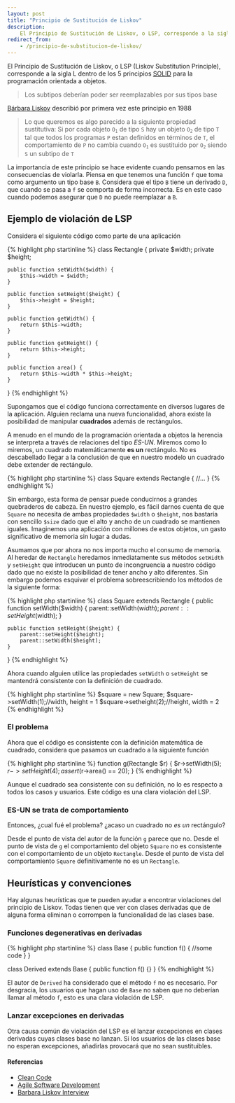 ```yaml
---
layout: post
title: "Principio de Sustitución de Liskov"
description:
    El Principio de Sustitución de Liskov, o LSP, corresponde a la sigla L dentro de los 5 principios SOLID para la programación orientada a objetos. “Los subtipos deberían poder ser reemplazables por sus tipos base”
redirect_from:
    - /principio-de-substitucion-de-liskov/
---
```


El Principio de Sustitución de Liskov, o LSP (Liskov Substitution Principle), corresponde a la sigla L dentro de los 5 principios [SOLID](http://wikipedia.com/SOLID) para la programación orientada a objetos.

> Los subtipos deberían poder ser reemplazables por sus tipos base

[Bárbara Liskov](http://en.wikipedia.org/wiki/Barbara_Liskov) describió por primera vez este principio en 1988
> Lo que queremos es algo parecido a la siguiente propiedad sustitutiva: Si por cada objeto <code>O<sub>1</sub></code> de tipo `S` hay un objeto <code>O<sub>2</sub></code> de tipo `T` tal que todos los programas `P` estan definidos en términos de `T`, el comportamiento de `P` no cambia cuando <code>O<sub>1</sub></code> es sustituido por <code>O<sub>2</sub></code> siendo `S` un subtipo de `T`

La importancia de este principio se hace evidente cuando pensamos en las consecuencias de violarla. Piensa en que tenemos una función `f` que toma como argumento un tipo base `B`. Considera que el tipo `B` tiene un derivado `D`, que cuando se pasa a `f` se comporta de forma incorrecta. Es en este caso cuando podemos asegurar que `D` no puede reemplazar a `B`.

## Ejemplo de violación de LSP
Considera el siguiente código como parte de una aplicación

{% highlight php startinline %}
class Rectangle {
    private $width;
    private $height;

    public function setWidth($width) {
        $this->width = $width;
    }

    public function setHeight($height) {
        $this->height = $height;
    }

    public function getWidth() {
        return $this->width;
    }

    public function getHeight() {
        return $this->height;
    }

    public function area() {
        return $this->width * $this->height;
    }
}
{% endhighlight %}

Supongamos que el código funciona correctamente en diversos lugares de la aplicación. Alguien reclama una nueva funcionalidad, ahora existe la posibilidad de manipular **cuadrados** además de rectángulos.

A menudo en el mundo de la programación orientada a objetos la herencia se interpreta a través de relaciones del tipo *ES-UN*. Miremos como lo miremos, un cuadrado matemáticamente **es un** rectángulo. No es descabellado llegar a la conclusión de que en nuestro modelo un cuadrado debe extender de rectángulo.

{% highlight php startinline %}
class Square extends Rectangle {
    //...
}
{% endhighlight %}

Sin embargo, esta forma de pensar puede conducirnos a grandes quebraderos de cabeza. En nuestro ejemplo, es fácil darnos cuenta de que `Square` no necesita de ambas propiedades `$width` o `$height`, nos bastaría con sencillo `$size` dado que el alto y ancho de un cuadrado se mantienen iguales. Imaginemos una aplicación con millones de estos objetos, un gasto significativo de memoria sin lugar a dudas.

Asumamos que por ahora no nos importa mucho el consumo de memoria. Al heredar de `Rectangle` heredamos inmediatamente sus métodos `setWidth` y `setHeight` que introducen un punto de incongruencia a nuestro código dado que no existe la posibilidad de tener ancho y alto diferentes. Sin embargo podemos esquivar el problema sobreescribiendo los métodos de la siguiente forma:

{% highlight php startinline %}
class Square extends Rectangle {
    public function setWidth($width) {
        parent::setWidth($width);
        parent::setHeight($width);
    }

    public function setHeight($height) {
        parent::setHeight($height);
        parent::setWidth($height);
    }
}
{% endhighlight %}

Ahora cuando alguien utilice las propiedades `setWidth` o `setHeight` se mantendrá consistente con la definición de cuadrado.

{% highlight php startinline %}
$square = new Square;
$square->setWidth(1);//width, height = 1
$square->setheight(2);//height, width = 2
{% endhighlight %}

### El problema
Ahora que el código es consistente con la definición matemática de cuadrado, considera que pasamos un cuadrado a la siguiente función

{% highlight php startinline %}
function g(Rectangle $r) {
    $r->setWidth(5);
    $r->setHeight(4);
    assert($r->area() == 20);
}
{% endhighlight %}

Aunque el cuadrado sea consistente con su definición, no lo es respecto a todos los casos y usuarios. Este código es una clara violación del LSP.

### ES-UN se trata de comportamiento
Entonces, ¿cual fué el problema? ¿acaso un cuadrado no *es un* rectángulo?

Desde el punto de vista del autor de la función `g` parece que no. Desde el punto de vista de `g` el comportamiento del objeto `Square` no es consistente con el comportamiento de un objeto `Rectangle`. Desde el punto de vista del comportamiento `Square` definitivamente no es un `Rectangle`.

## Heurísticas y convenciones
Hay algunas heurísticas que te pueden ayudar a encontrar violaciones del principio de Liskov. Todas tienen que ver con clases derivadas que de alguna forma eliminan o corrompen la funcionalidad de las clases base.

### Funciones degenerativas en derivadas
{% highlight php startinline %}
class Base {
    public function f() {
        //some code
    }
}

class Derived extends Base {
    public function f() {}
}
{% endhighlight %}

El autor de `Derived` ha considerado que el método `f` no es necesario. Por desgracia, los usuarios que hagan uso de `Base` no saben que no deberían llamar al método `f`, esto es una clara violación de LSP.

### Lanzar excepciones en derivadas
Otra causa común de violación del LSP es el lanzar excepciones en clases derivadas cuyas clases base no lanzan. Si los usuarios de las clases base no esperan excepciones, añadirlas provocará que no sean sustituibles.

#### Referencias
- [Clean Code](http://www.amazon.com/Clean-Code-Handbook-Software-Craftsmanship/dp/0132350882)
- [Agile Software Development](http://www.amazon.com/Software-Development-Principles-Patterns-Practices/dp/0135974445)
- [Barbara Liskov Interview](http://www.infoq.com/interviews/barbara-liskov)